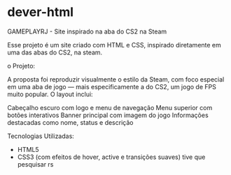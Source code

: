 # dever-html
GAMEPLAYRJ - Site inspirado na aba do CS2 na Steam

Esse projeto é um site criado com HTML e CSS, inspirado diretamente em uma das abas do CS2, na steam.

o Projeto:

A proposta foi reproduzir visualmente o estilo da Steam, com foco especial em uma aba de jogo — mais especificamente a do CS2, um jogo de FPS muito popular. O layout inclui:

 Cabeçalho escuro com logo e menu de navegação
 Menu superior com botões interativos
 Banner principal com imagem do jogo
 Informações destacadas como nome, status e descrição

Tecnologias Utilizadas:

- HTML5
- CSS3 (com efeitos de hover, active e transições suaves) tive que pesquisar rs

